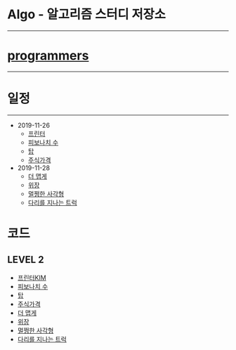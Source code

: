 # Algo - 알고리즘 스터디 저장소
------

# [programmers](https://programmers.co.kr/learn/challenges)
------

# 일정
------
* 2019-11-26
    * [프린터](https://programmers.co.kr/learn/courses/30/lessons/42587)
    * [피보나치 수](https://programmers.co.kr/learn/courses/30/lessons/12945)
    * [탑](https://programmers.co.kr/learn/courses/30/lessons/42588)
    * [주식가격](https://programmers.co.kr/learn/courses/30/lessons/42584)
* 2019-11-28
    * [더 맵게](https://programmers.co.kr/learn/courses/30/lessons/42626)
    * [위장](https://programmers.co.kr/learn/courses/30/lessons/42578)
    * [멀쩡한 사각형](https://programmers.co.kr/learn/courses/30/lessons/62048)
    * [다리를 지나는 트럭](https://programmers.co.kr/learn/courses/30/lessons/42583)

# 코드
## LEVEL 2

* [프린터](https://programmers.co.kr/learn/courses/30/lessons/42587)[KIM](주소)
* [피보나치 수](https://programmers.co.kr/learn/courses/30/lessons/12945)
* [탑](https://programmers.co.kr/learn/courses/30/lessons/42588)
* [주식가격](https://programmers.co.kr/learn/courses/30/lessons/42584)
* [더 맵게](https://programmers.co.kr/learn/courses/30/lessons/42626)
* [위장](https://programmers.co.kr/learn/courses/30/lessons/42578)
* [멀쩡한 사각형](https://programmers.co.kr/learn/courses/30/lessons/62048)
* [다리를 지나는 트럭](https://programmers.co.kr/learn/courses/30/lessons/42583)